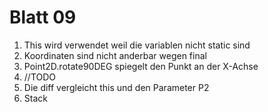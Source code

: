 # Blatt 09

1. This wird verwendet weil die variablen nicht static sind
2. Koordinaten sind nicht anderbar wegen final
3. Point2D.rotate90DEG spiegelt den Punkt an der X-Achse
4. //TODO
5. Die diff vergleicht this und den Parameter P2
6. Stack
